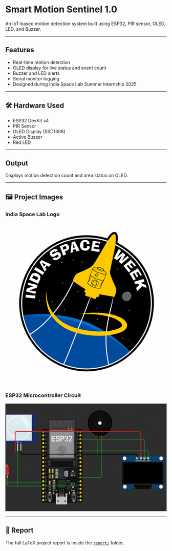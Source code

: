 # Smart Motion Sentinel 1.0 

An IoT-based motion detection system built using ESP32, PIR sensor, OLED, LED, and Buzzer.

---

##  Features
- Real-time motion detection
- OLED display for live status and event count
- Buzzer and LED alerts
- Serial monitor logging
- Designed during India Space Lab Summer Internship 2025

---

## 🛠️ Hardware Used
- ESP32 DevKit v4
- PIR Sensor
- OLED Display (SSD1306)
- Active Buzzer
- Red LED

---

##  Output
Displays motion detection count and area status on OLED.

---

## 🖼️ Project Images

### India Space Lab Logo
![India Space Lab Logo](India_space.png)

### ESP32 Microcontroller Circuit
![ESP32 Motion Detection Circuit](ESP32.png)

---

## 📄 Report
The full LaTeX project report is inside the [`report/`](Report.pdf) folder.

